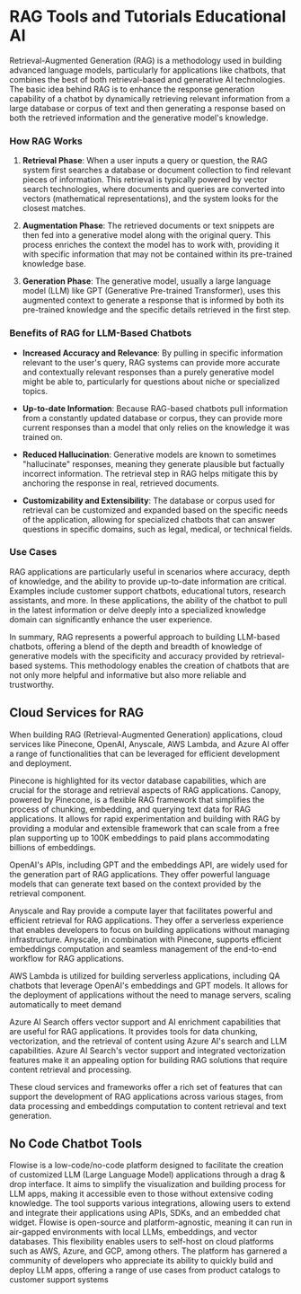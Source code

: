 # RAG Tools and Tutorials Educational AI

Retrieval-Augmented Generation (RAG) is a methodology used in building advanced language models, particularly for applications like chatbots, that combines the best of both retrieval-based and generative AI technologies. The basic idea behind RAG is to enhance the response generation capability of a chatbot by dynamically retrieving relevant information from a large database or corpus of text and then generating a response based on both the retrieved information and the generative model's knowledge.

### How RAG Works

1. **Retrieval Phase**: When a user inputs a query or question, the RAG system first searches a database or document collection to find relevant pieces of information. This retrieval is typically powered by vector search technologies, where documents and queries are converted into vectors (mathematical representations), and the system looks for the closest matches.

2. **Augmentation Phase**: The retrieved documents or text snippets are then fed into a generative model along with the original query. This process enriches the context the model has to work with, providing it with specific information that may not be contained within its pre-trained knowledge base.

3. **Generation Phase**: The generative model, usually a large language model (LLM) like GPT (Generative Pre-trained Transformer), uses this augmented context to generate a response that is informed by both its pre-trained knowledge and the specific details retrieved in the first step.

### Benefits of RAG for LLM-Based Chatbots

- **Increased Accuracy and Relevance**: By pulling in specific information relevant to the user's query, RAG systems can provide more accurate and contextually relevant responses than a purely generative model might be able to, particularly for questions about niche or specialized topics.

- **Up-to-date Information**: Because RAG-based chatbots pull information from a constantly updated database or corpus, they can provide more current responses than a model that only relies on the knowledge it was trained on.

- **Reduced Hallucination**: Generative models are known to sometimes "hallucinate" responses, meaning they generate plausible but factually incorrect information. The retrieval step in RAG helps mitigate this by anchoring the response in real, retrieved documents.

- **Customizability and Extensibility**: The database or corpus used for retrieval can be customized and expanded based on the specific needs of the application, allowing for specialized chatbots that can answer questions in specific domains, such as legal, medical, or technical fields.

### Use Cases

RAG applications are particularly useful in scenarios where accuracy, depth of knowledge, and the ability to provide up-to-date information are critical. Examples include customer support chatbots, educational tutors, research assistants, and more. In these applications, the ability of the chatbot to pull in the latest information or delve deeply into a specialized knowledge domain can significantly enhance the user experience.

In summary, RAG represents a powerful approach to building LLM-based chatbots, offering a blend of the depth and breadth of knowledge of generative models with the specificity and accuracy provided by retrieval-based systems. This methodology enables the creation of chatbots that are not only more helpful and informative but also more reliable and trustworthy.

## Cloud Services for RAG

When building RAG (Retrieval-Augmented Generation) applications, cloud services like Pinecone, OpenAI, Anyscale, AWS Lambda, and Azure AI offer a range of functionalities that can be leveraged for efficient development and deployment. 

Pinecone is highlighted for its vector database capabilities, which are crucial for the storage and retrieval aspects of RAG applications. Canopy, powered by Pinecone, is a flexible RAG framework that simplifies the process of chunking, embedding, and querying text data for RAG applications. It allows for rapid experimentation and building with RAG by providing a modular and extensible framework that can scale from a free plan supporting up to 100K embeddings to paid plans accommodating billions of embeddings.

OpenAI's APIs, including GPT and the embeddings API, are widely used for the generation part of RAG applications. They offer powerful language models that can generate text based on the context provided by the retrieval component.

Anyscale and Ray provide a compute layer that facilitates powerful and efficient retrieval for RAG applications. They offer a serverless experience that enables developers to focus on building applications without managing infrastructure. Anyscale, in combination with Pinecone, supports efficient embeddings computation and seamless management of the end-to-end workflow for RAG applications.

AWS Lambda is utilized for building serverless applications, including QA chatbots that leverage OpenAI's embeddings and GPT models. It allows for the deployment of applications without the need to manage servers, scaling automatically to meet demand

Azure AI Search offers vector support and AI enrichment capabilities that are useful for RAG applications. It provides tools for data chunking, vectorization, and the retrieval of content using Azure AI's search and LLM capabilities. Azure AI Search's vector support and integrated vectorization features make it an appealing option for building RAG solutions that require content retrieval and processing.

These cloud services and frameworks offer a rich set of features that can support the development of RAG applications across various stages, from data processing and embeddings computation to content retrieval and text generation.

## No Code Chatbot Tools

Flowise is a low-code/no-code platform designed to facilitate the creation of customized LLM (Large Language Model) applications through a drag & drop interface. It aims to simplify the visualization and building process for LLM apps, making it accessible even to those without extensive coding knowledge. The tool supports various integrations, allowing users to extend and integrate their applications using APIs, SDKs, and an embedded chat widget. Flowise is open-source and platform-agnostic, meaning it can run in air-gapped environments with local LLMs, embeddings, and vector databases. This flexibility enables users to self-host on cloud platforms such as AWS, Azure, and GCP, among others. The platform has garnered a community of developers who appreciate its ability to quickly build and deploy LLM apps, offering a range of use cases from product catalogs to customer support systems

